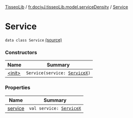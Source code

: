 [TisseoLib](../../index.md) / [fr.docjyJ.tisseoLib.model.serviceDensity](../index.md) / [Service](./index.md)

# Service

`data class Service` [(source)](https://github.com/docjyJ/TisseoLib/tree/master/src/main/kotlin/fr/docjyJ/tisseoLib/model/serviceDensity/Service.kt#L6)

### Constructors

| Name | Summary |
|---|---|
| [&lt;init&gt;](-init-.md) | `Service(service: `[`ServiceX`](../-service-x/index.md)`)` |

### Properties

| Name | Summary |
|---|---|
| [service](service.md) | `val service: `[`ServiceX`](../-service-x/index.md) |
